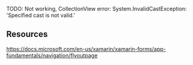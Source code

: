﻿
TODO: Not working, CollectionView error: System.InvalidCastException: 'Specified cast is not valid.' 


## Resources
https://docs.microsoft.com/en-us/xamarin/xamarin-forms/app-fundamentals/navigation/flyoutpage